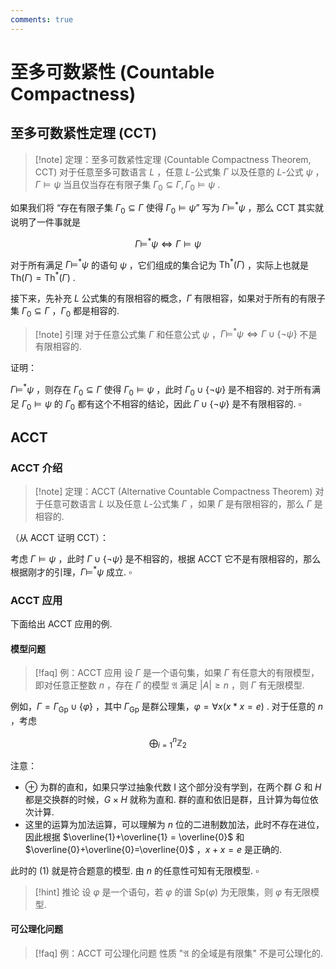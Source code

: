 ```yaml
---
comments: true
---
```

# 至多可数紧性 (Countable Compactness)
## 至多可数紧性定理 (CCT)

>[!note] 定理：至多可数紧性定理 (Countable Compactness Theorem, CCT)
>对于任意至多可数语言 $L$ ，任意 $L$-公式集 $\Gamma$ 以及任意的 $L$-公式 $\psi$ ，$\Gamma \models \psi$ 当且仅当存在有限子集 $\Gamma_0 \subseteq \Gamma, \Gamma_0 \models \psi$ .
>

如果我们将 “存在有限子集 $\Gamma_0 \subseteq \Gamma$ 使得 $\Gamma_0\models \psi$” 写为 $\Gamma\models^* \psi$ ，那么 CCT 其实就说明了一件事就是

$$
\Gamma\models^* \psi \iff \Gamma \models \psi
$$

对于所有满足 $\Gamma\models^* \psi$ 的语句 $\psi$ ，它们组成的集合记为 $\mathrm{Th}^*(\Gamma)$ ，实际上也就是 $\mathrm{Th}(\Gamma)= \mathrm{Th}^*(\Gamma)$ .

接下来，先补充 $L$ 公式集的有限相容的概念，$\Gamma$ 有限相容，如果对于所有的有限子集 $\Gamma_0 \subseteq \Gamma$ ，$\Gamma_0$ 都是相容的.

>[!note] 引理
>对于任意公式集 $\Gamma$ 和任意公式 $\psi$ ，$\Gamma\models^* \psi \iff \Gamma\cup \left\lbrace \neg \psi \right\rbrace$ 不是有限相容的.

证明：

$\Gamma\models^* \psi$ ，则存在 $\Gamma_0 \subseteq \Gamma$ 使得 $\Gamma_0 \models \psi$ ，此时 $\Gamma_0\cup \left\lbrace \neg \psi \right\rbrace$ 是不相容的. 对于所有满足 $\Gamma_0\models \psi$ 的 $\Gamma_0$ 都有这个不相容的结论，因此 $\Gamma\cup \left\lbrace \neg \psi \right\rbrace$ 是不有限相容的. $\square$

## ACCT
### ACCT 介绍

>[!note] 定理：ACCT (Alternative Countable Compactness Theorem)
>对于任意可数语言 $L$ 以及任意 $L$-公式集 $\Gamma$ ，如果 $\Gamma$ 是有限相容的，那么 $\Gamma$ 是相容的.

（从 ACCT 证明 CCT）：

考虑 $\Gamma\models  \psi$ ，此时 $\Gamma\cup \left\lbrace \neg \psi \right\rbrace$ 是不相容的，根据 ACCT 它不是有限相容的，那么根据刚才的引理，$\Gamma\models^* \psi$ 成立. $\square$

### ACCT 应用
下面给出 ACCT 应用的例.
#### 模型问题

>[!faq] 例：ACCT 应用
>设 $\Gamma$ 是一个语句集，如果 $\Gamma$ 有任意大的有限模型，即对任意正整数 $n$ ，存在 $\Gamma$ 的模型 $\mathfrak{A}$ 满足 $|A|\geqslant n$ ，则 $\Gamma$ 有无限模型.

例如，$\Gamma = \Gamma_{\mathrm{Gp}}\cup \left\lbrace \varphi \right\rbrace$  ，其中 $\Gamma_{\mathrm{Gp}}$ 是群公理集，$\varphi = \forall x(x*x = e)$ . 对于任意的 $n$ ，考虑

$$
\bigoplus_{i=1}^n \mathbb{Z}_2 \tag{1}
$$

注意：
- $\oplus$ 为群的直和，如果只学过抽象代数 Ⅰ 这个部分没有学到，在两个群 $G$ 和 $H$ 都是交换群的时候，$G\times H$ 就称为直和. 群的直和依旧是群，且计算为每位依次计算.
- 这里的运算为加法运算，可以理解为 $n$ 位的二进制数加法，此时不存在进位，因此根据 $\overline{1}+\overline{1} = \overline{0}$ 和 $\overline{0}+\overline{0}=\overline{0}$ ，$x+x=e$ 是正确的.

此时的 (1) 就是符合题意的模型. 由 $n$ 的任意性可知有无限模型. $\square$

>[!hint] 推论
>设 $\varphi$ 是一个语句，若 $\varphi$ 的谱 $\mathrm{Sp}(\varphi)$ 为无限集，则 $\varphi$ 有无限模型.



#### 可公理化问题



>[!faq] 例：ACCT 可公理化问题
>性质 "$\mathfrak{A}$ 的全域是有限集" 不是可公理化的.

